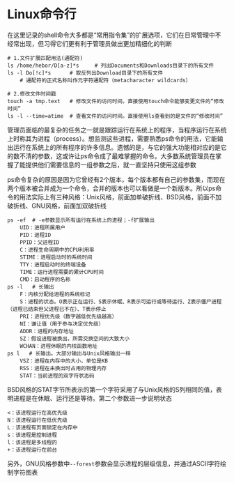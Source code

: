 # Linux命令行

在这里记录的shell命令大多都是“常用指令集”的扩展选项，它们在日常管理中不经常出现，但习得它们更有利于管理员做出更加精细化的判断

```shell
# 1.文件扩展匹配用法(通配符)
ls /home/hebor/D[a-z]*s     # 列出Documents和Downloads目录下的所有文件
ls -l Do[!c]*s      # 取反列出Download目录下的所有文件
    # 通配符的正式名称叫作元字符通配符（metacharacter wildcards）

# 2.修改文件时间戳
touch -a tmp.text   # 修改文件的访问时间。直接使用touch命令能够变更文件的“修改时间”
ls -l --time=atime  # 查看文件的访问时间。直接使用ls查看到的是文件的“修改时间”
```

管理员面临的最复杂的任务之一就是跟踪运行在系统上的程序，当程序运行在系统上时称其为进程（process）。想监测这些进程，需要熟悉ps命令的用法，它能输出运行在系统上的所有程序的许多信息。遗憾的是，与它的强大功能相对应的是它的数不清的参数，这或许让ps命令成了最难掌握的命令。大多数系统管理员在掌握了能提供他们需要信息的一组参数之后，就一直坚持只使用这组参数

ps命令复杂的原因是因为它曾经有2个版本，每个版本都有自己的参数集，而现在两个版本被合并成为一个命令，合并的版本也可以看做是一个新版本。所以ps命令的用法实际上有三种风格：Unix风格，前面加单破折线、BSD风格，前面不加破折线、GNU风格，前面加双破折线

```shell
ps -ef  # -e参数显示所有运行在系统上的进程；-f扩展输出
    UID：进程所属用户
    PID：进程ID
    PPID：父进程ID
    C：进程生命周期中的CPU利用率
    STIME：进程启动时的系统时间
    TTY：进程启动时的终端设备
    TIME：运行进程需要的累计CPU时间
    CMD：启动程序的名称
ps -l   # 长输出
    F：内核分配给进程的系统标记
    S：进程的状态。O表示正在运行、S表示休眠、R表示可运行或等待运行、Z表示僵尸进程（进程已结束但父进程已不在）、T表示停止
    PRI：进程优先级（数字越低优先级越高）
    NI：谦让值（用于参与决定优先级）
    ADDR：进程的内存地址
    SZ：假设进程被换出，所需交换空间的大致大小
    WCHAN：进程休眠的内核函数地址
ps l   # 长输出。大部分输出与Unix风格输出一样
    VSZ：进程在内存中的大小，单位是KB
    RSS：进程在未换出时占用的物理内存
    STAT：当前进程的双字符状态码
```

BSD风格的STAT字节所表示的第一个字符采用了与Unix风格的S列相同的值，表明进程是在休眠、运行还是等待。第二个参数进一步说明状态

```
<：该进程运行在高优先级
N：该进程运行在低优先级
L：该进程有页面锁定在内存中
s：该进程是控制进程
l：该进程是多线程的
+：该进程运行在前台
```

另外，GNU风格参数中`--forest`参数会显示进程的层级信息，并通过ASCII字符绘制字符图表
